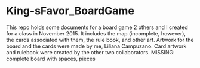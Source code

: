 # King-sFavor_BoardGame
This repo holds some documents for a board game 2 others and I created for a class in November 2015. It includes the map (incomplete, however), the cards associated with them, the rule book, and other art. Artwork for the board and the cards were made by me, Liliana Campuzano. Card artwork and rulebook were created by the other two collaborators. MISSING: complete board with spaces, pieces
